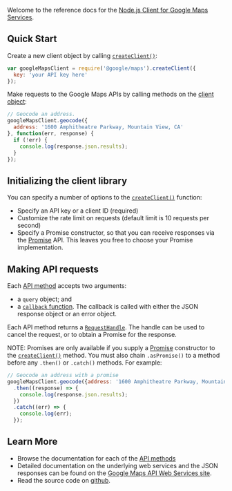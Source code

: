 Welcome to the reference docs for the [Node.js Client for Google Maps
Services](https://github.com/googlemaps/google-maps-services-js).


Quick Start
-----------

Create a new client object by calling
[`createClient()`](module-@google_maps.html#.createClient):

```js
var googleMapsClient = require('@google/maps').createClient({
  key: 'your API key here'
});
```

Make requests to the Google Maps APIs by calling methods on the
[client object](GoogleMapsClient.html):

```js
// Geocode an address.
googleMapsClient.geocode({
  address: '1600 Amphitheatre Parkway, Mountain View, CA'
}, function(err, response) {
  if (!err) {
    console.log(response.json.results);
  }
});
```


Initializing the client library
-------------------------------

You can specify a number of options to the
[`createClient()`](module-@google_maps.html#.createClient)
function:
* Specify an API key or a client ID (required)
* Customize the rate limit on requests (default limit is 10 requests per second)
* Specify a Promise constructor, so that you can receive responses via the
  [Promise](https://developer.mozilla.org/en-US/docs/Web/JavaScript/Reference/Global_Objects/Promise)
  API. This leaves you free to choose your Promise implementation.


Making API requests
-------------------

Each [API method](GoogleMapsClient.html) accepts two arguments:
* a `query` object; and
* a [`callback` function](ResponseCallback.html). The callback is called
  with either the JSON response object or an error object.

Each API method returns a [`RequestHandle`](RequestHandle.html). The handle can
be used to cancel the request, or to obtain a Promise for the response.

NOTE: Promises are only available if you supply a
[Promise](https://developer.mozilla.org/en-US/docs/Web/JavaScript/Reference/Global_Objects/Promise)
constructor to the [`createClient()`](module-@google_maps.html#.createClient) method. You must also chain `.asPromise()` to a method before any `.then()` or `.catch()` methods.
For example: 
```js
// Geocode an address with a promise
googleMapsClient.geocode({address: '1600 Amphitheatre Parkway, Mountain View, CA'}).asPromise()
  .then((response) => {
    console.log(response.json.results);
  })
  .catch((err) => {
    console.log(err);
  });
 ```


Learn More
----------

* Browse the documentation for each of the
  [API methods](GoogleMapsClient.html)
* Detailed documentation on the underlying web services and the JSON responses can be found on the
  [Google Maps API Web Services site](https://developers.google.com/maps/documentation/webservices/).
* Read the source code on
  [github](https://github.com/googlemaps/google-maps-services-js).
